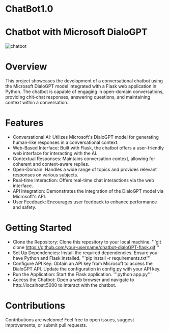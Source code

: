 # ChatBot1.0

# Chatbot with Microsoft DialoGPT
![chatbot](https://github.com/shouryasarkar/ChatBot1.0/assets/78168833/decea720-2198-4590-9599-a9f0d0b4b6c1)

# Overview
This project showcases the development of a conversational chatbot using the Microsoft DialoGPT model integrated with a Flask web application in Python. The chatbot is capable of engaging in open-domain conversations, providing chit-chat responses, answering questions, and maintaining context within a conversation.
# Features
* Conversational AI: Utilizes Microsoft's DialoGPT model for generating human-like responses in a conversational context.
* Web-Based Interface: Built with Flask, the chatbot offers a user-friendly web interface for interacting with the AI.
* Contextual Responses: Maintains conversation context, allowing for coherent and context-aware replies.
* Open-Domain: Handles a wide range of topics and provides relevant responses on various subjects.
* Real-time Interaction: Offers real-time chat interactions via the web interface.
* API Integration: Demonstrates the integration of the DialoGPT model via Microsoft's API.
* User Feedback: Encourages user feedback to enhance performance and safety.

# Getting Started
* Clone the Repository: Clone this repository to your local machine.
  '''git clone https://github.com/your-username/chatbot-dialoGPT-flask.git'''
* Set Up Dependencies: Install the required dependencies. Ensure you have Python and Flask installed.
  '''pip install -r requirements.txt'''
* Configure API Key: Obtain an API key from Microsoft to access the DialoGPT API. Update the configuration in config.py with your API key.
* Run the Application: Start the Flask application.
  '''python app.py'''
* Access the Chatbot: Open a web browser and navigate to http://localhost:5000 to interact with the chatbot.

# Contributions
Contributions are welcome! Feel free to open issues, suggest improvements, or submit pull requests.

